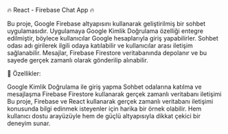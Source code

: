 🔥 React - Firebase Chat App 🔥

Bu proje, Google Firebase altyapısını kullanarak geliştirilmiş bir sohbet uygulamasıdır. Uygulamaya Google Kimlik Doğrulama özelliği entegre edilmiştir, böylece kullanıcılar Google hesaplarıyla giriş yapabilirler. Sohbet odası adı girilerek ilgili odaya katılabilir ve kullanıcılar arası iletişim sağlanabilir. Mesajlar, Firebase Firestore veritabanında depolanır ve bu sayede gerçek zamanlı olarak gönderilip alınabilir.

🚀 Özellikler:

Google Kimlik Doğrulama ile giriş yapma
Sohbet odalarına katılma ve mesajlaşma
Firebase Firestore kullanarak gerçek zamanlı veritabanı iletişimi
Bu proje, Firebase ve React kullanarak gerçek zamanlı veritabanı iletişimi konusunda bilgi edinmek isteyenler için harika bir örnek olabilir. Hem kullanıcı dostu arayüzüyle hem de güçlü altyapısıyla dikkat çekici bir deneyim sunar.
